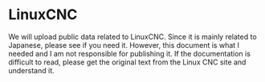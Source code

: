 # LinuxCNC

We will upload public data related to LinuxCNC.
Since it is mainly related to Japanese, please see if you need it.
However, this document is what I needed and I am not responsible for publishing it. If the documentation is difficult to read, please get the original text from the Linux CNC site and understand it.
